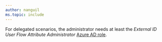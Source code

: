 ```yaml
---
author: nanguil
ms.topic: include
---
```


For delegated scenarios, the administrator needs at least the *External ID User Flow Attribute Administrator* [Azure AD role](/azure/active-directory/roles/permissions-reference?toc=%2Fgraph%2Ftoc.json).